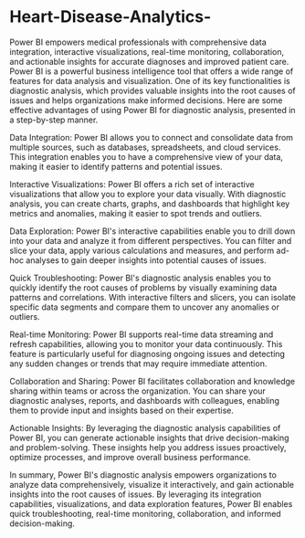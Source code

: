 # Heart-Disease-Analytics-
Power BI empowers medical professionals with comprehensive data integration, interactive visualizations, real-time monitoring, collaboration, and actionable insights for accurate diagnoses and improved patient care.
Power BI is a powerful business intelligence tool that offers a wide range of features for data analysis and visualization. One of its key functionalities is diagnostic analysis, which provides valuable insights into the root causes of issues and helps organizations make informed decisions. Here are some effective advantages of using Power BI for diagnostic analysis, presented in a step-by-step manner.

Data Integration: Power BI allows you to connect and consolidate data from multiple sources, such as databases, spreadsheets, and cloud services. This integration enables you to have a comprehensive view of your data, making it easier to identify patterns and potential issues.

Interactive Visualizations: Power BI offers a rich set of interactive visualizations that allow you to explore your data visually. With diagnostic analysis, you can create charts, graphs, and dashboards that highlight key metrics and anomalies, making it easier to spot trends and outliers.

Data Exploration: Power BI's interactive capabilities enable you to drill down into your data and analyze it from different perspectives. You can filter and slice your data, apply various calculations and measures, and perform ad-hoc analyses to gain deeper insights into potential causes of issues.

Quick Troubleshooting: Power BI's diagnostic analysis enables you to quickly identify the root causes of problems by visually examining data patterns and correlations. With interactive filters and slicers, you can isolate specific data segments and compare them to uncover any anomalies or outliers.

Real-time Monitoring: Power BI supports real-time data streaming and refresh capabilities, allowing you to monitor your data continuously. This feature is particularly useful for diagnosing ongoing issues and detecting any sudden changes or trends that may require immediate attention.

Collaboration and Sharing: Power BI facilitates collaboration and knowledge sharing within teams or across the organization. You can share your diagnostic analyses, reports, and dashboards with colleagues, enabling them to provide input and insights based on their expertise.

Actionable Insights: By leveraging the diagnostic analysis capabilities of Power BI, you can generate actionable insights that drive decision-making and problem-solving. These insights help you address issues proactively, optimize processes, and improve overall business performance.

In summary, Power BI's diagnostic analysis empowers organizations to analyze data comprehensively, visualize it interactively, and gain actionable insights into the root causes of issues. By leveraging its integration capabilities, visualizations, and data exploration features, Power BI enables quick troubleshooting, real-time monitoring, collaboration, and informed decision-making.
